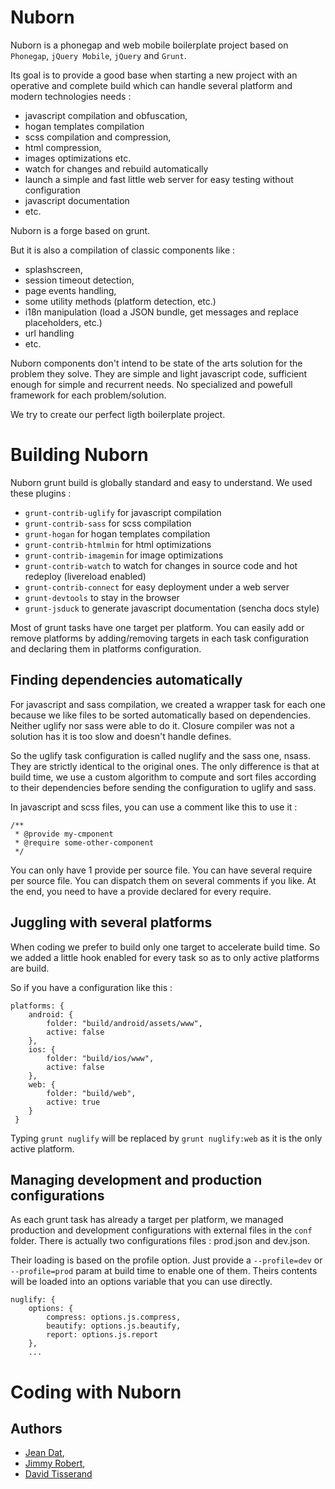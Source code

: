 Nuborn
======

Nuborn is a phonegap and web mobile boilerplate project based on `Phonegap`, `jQuery Mobile`, `jQuery` and `Grunt`.

Its goal is to provide a good base when starting a new project with an operative and complete build which can handle several platform and modern technologies needs : 
 * javascript compilation and obfuscation, 
 * hogan templates compilation
 * scss compilation and compression, 
 * html compression, 
 * images optimizations etc.
 * watch for changes and rebuild automatically
 * launch a simple and fast little web server for easy testing without configuration
 * javascript documentation
 * etc.

Nuborn is a forge based on grunt.

But it is also a compilation of classic components like : 
 * splashscreen,
 * session timeout detection,
 * page events handling,
 * some utility methods (platform detection, etc.)
 * i18n manipulation (load a JSON bundle, get messages and replace placeholders, etc.)
 * url handling
 * etc.

Nuborn components don't intend to be state of the arts solution for the problem they solve. 
They are simple and light javascript code, sufficient enough for simple and recurrent needs.
No specialized and powefull framework for each problem/solution.

We try to create our perfect ligth boilerplate project.


Building Nuborn
===============

Nuborn grunt build is globally standard and easy to understand. We used these plugins :
 * `grunt-contrib-uglify` for javascript compilation
 * `grunt-contrib-sass` for scss compilation
 * `grunt-hogan` for hogan templates compilation
 * `grunt-contrib-htmlmin` for html optimizations
 * `grunt-contrib-imagemin` for image optimizations
 * `grunt-contrib-watch` to watch for changes in source code and hot redeploy (livereload enabled)
 * `grunt-contrib-connect` for easy deployment under a web server
 * `grunt-devtools` to stay in the browser
 * `grunt-jsduck` to generate javascript documentation (sencha docs style)

Most of grunt tasks have one target per platform. 
You can easily add or remove platforms by adding/removing targets in each task configuration and declaring them in platforms configuration.

Finding dependencies automatically
----------------------------------

For javascript and sass compilation, we created a wrapper task for each one because we like files to be sorted automatically based on dependencies.
Neither uglify nor sass were able to do it. Closure compiler was not a solution has it is too slow and doesn't handle defines.

So the uglify task configuration is called nuglify and the sass one, nsass. They are strictly identical to the original ones.
The only difference is that at build time, we use a custom algorithm to compute and sort files according to their dependencies before
sending the configuration to uglify and sass.

In javascript and scss files, you can use a comment like this to use it :
```
/**
 * @provide my-cmponent
 * @require some-other-component
 */
```

You can only have 1 provide per source file.
You can have several require per source file.
You can dispatch them on several comments if you like. 
At the end, you need to have a provide declared for every require.

Juggling with several platforms
-------------------------------

When coding we prefer to build only one target to accelerate build time. 
So we added a little hook enabled for every task so as to only active platforms are build.

So if you have a configuration like this :
```
platforms: {
	android: {
		folder: "build/android/assets/www",
		active: false
	},
	ios: {
		folder: "build/ios/www",
		active: false
	},
	web: {
		folder: "build/web",
		active: true
	}
 }
```

Typing ```grunt nuglify``` will be replaced by ```grunt nuglify:web``` as it is the only active platform.

Managing development and production configurations
--------------------------------------------------

As each grunt task has already a target per platform, we managed production and development configurations with external files in the `conf` folder.
There is actually two configurations files : prod.json and dev.json.

Their loading is based on the profile option.
Just provide a `--profile=dev` or `--profile=prod` param at build time to enable one of them.
Theirs contents will be loaded into an options variable that you can use directly.

```
nuglify: {
	options: {
		compress: options.js.compress,
		beautify: options.js.beautify,
		report: options.js.report
	},
	...
```

Coding with Nuborn
==================



Authors
-------

 * [Jean Dat](jan4dev@gmail.com), 
 * [Jimmy Robert](rob.jimmy@gmail.com),
 * [David Tisserand](babidyxp@gmail.com)
